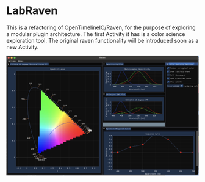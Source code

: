 
# LabRaven

This is a refactoring of OpenTimelineIO/Raven, for the purpose of exploring a modular plugin architecture. The first Activity it has is a color science exploration tool. The original raven functionality will be introduced soon as a new Activity.

![Screenshot](./doc/screenshot.jpg)
